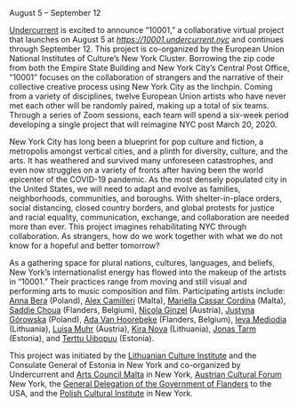 August 5 – September 12 

[Undercurrent](https://undercurrent.nyc) is excited to announce “10001,” a
collaborative virtual project that launches on August 5 at
_https://10001.undercurrent.nyc_ and continues through September 12. This project is
co-organized by the European Union National Institutes of Culture’s New York
Cluster. Borrowing the zip code from both the Empire State Building and New
York City’s Central Post Office, “10001” focuses on the collaboration of
strangers and the narrative of their collective creative process using New
York City as the linchpin. Coming from a variety of disciplines, twelve
European Union artists who have never met each other will be randomly paired,
making up a total of six teams. Through a series of Zoom sessions, each team
will spend a six-week period developing a single project that will reimagine
NYC post March 20, 2020. 
 
New York City has long been a blueprint for pop culture and fiction, a
metropolis amongst vertical cities, and a plinth for diversity, culture, and
the arts. It has weathered and survived many unforeseen catastrophes, and even
now struggles on a variety of fronts after having been the world epicenter of
the COVID-19 pandemic. As the most densely populated city in the United
States, we will need to adapt and evolve as families, neighborhoods,
communities, and boroughs. With shelter-in-place orders, social distancing,
closed country borders, and global protests for justice and racial equality,
communication, exchange, and collaboration are needed more than ever. This
project imagines rehabilitating NYC through collaboration. As strangers, how
do we work together with what we do not know for a hopeful and better
tomorrow?  

As a gathering space for plural nations, cultures, languages, and beliefs, New
York’s internationalist energy has flowed into the makeup of the artists in
“10001.” Their practices range from moving and still visual and performing
arts to music composition and film. Participating artists include: [Anna
Bera](https://www.thewholeelements.com) (Poland), [Alex
Camilleri](http://www.alex-camilleri.com/index) (Malta), [Mariella Cassar
Cordina](http://www.mdinabiennale.org/index.php/42-mdbn-artists/590-mariella-cassar-cordina)
(Malta), [Saddie Choua](http://kooshkresidency.com/resident/saddie-choua/)
(Flanders, Belgium), [Nicola Ginzel](https://www.nicolaginzel.com) (Austria),
[Justyna Górowska](http://justynagorowska.com) (Poland), [Ada Van
Hoorebeke](http://adavanhoorebeke.blogspot.com) (Flanders, Belgium), [Ieva
Mediodia](http://www.ievamediodia.com) (Lithuania), [Luisa
Muhr](https://www.luisamuhr.com) (Austria), [Kira
Nova](https://joanlosangeles.org/performance-ana-prvacki-ieva-miseviciute/)
(Lithuania), [Jonas Tarm](http://jonastarm.com) (Estonia), and [Terttu
Uibopuu](http://www.terttuphoto.com) (Estonia).  

This project was initiated by the [Lithuanian Culture
Institute](https://ny.mfa.lt/niujorkas/en/) and the Consulate General of
Estonia in New York and co-organized by Undercurrent and [Arts Council
Malta](https://www.artscouncilmalta.org/pages/the-council/our-strategy/internationalisation/arts-council-malta-in-new-york/)
in New York, [Austrian Cultural Forum](https://www.acfny.org) New York, the
[General Delegation of the Government of
Flanders](https://flandersintheusa.org) to the USA, and the [Polish Cultural
Institute](https://instytutpolski.pl/newyork/) in New York.
